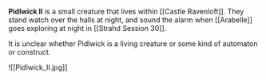 **Pidlwick II** is a small creature that lives within [[Castle Ravenloft]]. They stand watch over the halls at night, and sound the alarm when [[Arabelle]] goes exploring at night in [[Strahd Session 30]].

It is unclear whether Pidlwick is a living creature or some kind of automaton or construct.

![[Pidlwick_II.jpg]]